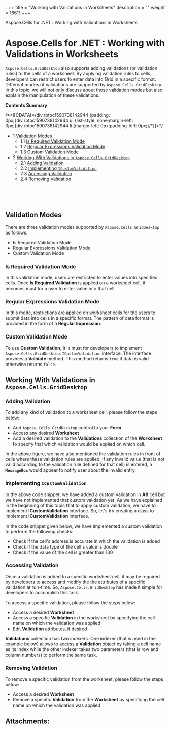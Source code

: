 +++
title = "Working with Validations in Worksheets" 
description = "" 
weight = 16611 
+++

Aspose.Cells for .NET : Working with Validations in Worksheets  

# Aspose.Cells for .NET : Working with Validations in Worksheets


`Aspose.Cells.GridDesktop` also supports adding validations (or validation rules) to the cells of a worksheet. By applying validation rules to cells, developers can restrict users to enter data into Grid in a specific format. Different modes of validations are supported by `Aspose.Cells.GridDesktop`. In this topic, we will not only discuss about those validation modes but also explain the manipulation of these validations.

**Contents Summary**

/\*<!\[CDATA\[\*/div.rbtoc1590738142944 {padding: 0px;}div.rbtoc1590738142944 ul {list-style: none;margin-left: 0px;}div.rbtoc1590738142944 li {margin-left: 0px;padding-left: 0px;}/\*\]\]>\*/

*   1 [Validation Modes](#WorkingwithValidationsinWorksheets-ValidationModes)
    *   1.1 [Is Required Validation Mode](#WorkingwithValidationsinWorksheets-IsRequiredValidationMode)
    *   1.2 [Regular Expressions Validation Mode](#WorkingwithValidationsinWorksheets-RegularExpressionsValidationMode)
    *   1.3 [Custom Validation Mode](#WorkingwithValidationsinWorksheets-CustomValidationMode)
*   2 [Working With Validations in `Aspose.Cells.GridDesktop`](#WorkingwithValidationsinWorksheets-WorkingWithValidationsinAspose.Cells.GridDesktop)
    *   2.1 [Adding Validation](#WorkingwithValidationsinWorksheets-AddingValidation)
    *   2.2 [Implementing `ICustomValidation`](#WorkingwithValidationsinWorksheets-ImplementingICustomValidation)
    *   2.3 [Accessing Validation](#WorkingwithValidationsinWorksheets-AccessingValidation)
    *   2.4 [Removing Validation](#WorkingwithValidationsinWorksheets-RemovingValidation)

 

 

## Validation Modes

There are three validation modes supported by `Aspose.Cells.GridDesktop` as follows:

*   Is Required Validation Mode
*   Regular Expressions Validation Mode
*   Custom Validation Mode

### Is Required Validation Mode

In this validation mode, users are restricted to enter values into specified cells. Once **Is Required Validation** is applied on a worksheet cell, it becomes must for a user to enter value into that cell.

### Regular Expressions Validation Mode

In this mode, restrictions are applied on worksheet cells for the users to submit data into cells in a specific format. The pattern of data format is provided in the form of a **Regular Expression**.

### Custom Validation Mode

To use **Custom Validation**, It is must for developers to implement `Aspose.Cells.GridDesktop.ICustomValidation` interface. The interface provides a **Validate** method. This method returns `true` if data is valid otherwise returns `false`.

## Working With Validations in `Aspose.Cells.GridDesktop`

### Adding Validation

To add any kind of validation to a worksheet cell, please follow the steps below:

*   Add `Aspose.Cells.GridDesktop` control to your **Form**
*   Access any desired **Worksheet**
*   Add a desired validation to the **Validations** collection of the **Worksheet** to specify that which validation would be applied on which cell.

In the above figure, we have also mentioned the validation rules in front of cells where these validation rules are applied. If any invalid value (that is not valid according to the validation rule defined for that cell) is entered, a **`MessageBox`** would appear to notify user about the invalid entry.

### Implementing `ICustomValidation`

In the above code snippet, we have added a custom validation in **A8** cell but we have not implemented that custom validation yet. As we have explained in the beginning of this topic that to apply custom validation, we have to implement **ICustomValidation** interface. So, let's try creating a class to implement **ICustomValidation** interface.

In the code snippet given below, we have implemented a custom validation to perform the following checks:

*   Check if the cell's address is accurate in which the validation is added
*   Check if the data type of the cell's value is double
*   Check if the value of the cell is greater than 100

### Accessing Validation

Once a validation is added to a specific worksheet cell, it may be required by developers to access and modify the the attributes of a specific validation at run-time. So, `Aspose.Cells.GridDesktop` has made it simple for developers to accomplish this task.

To access a specific validation, please follow the steps below:

*   Access a desired **Worksheet**
*   Access a specific **Validation** in the worksheet by specifying the cell name on which the validation was applied
*   Edit **Validation** attributes, if desired

**Validations** collection has two indexers. One indexer (that is used in the example below) allows to access a **Validation** object by taking a cell name as its index while the other indexer takes two parameters (that is row and column numbers) to perform the same task.

### Removing Validation

To remove a specific validation from the worksheet, please follow the steps below:

*   Access a desired **Worksheet**
*   Remove a specific **Validation** from the **Worksheet** by specifying the cell name on which the validation was applied

## Attachments:


